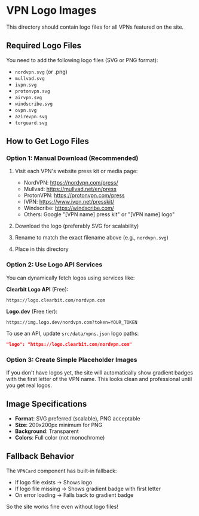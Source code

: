 # VPN Logo Images

This directory should contain logo files for all VPNs featured on the site.

## Required Logo Files

You need to add the following logo files (SVG or PNG format):

- `nordvpn.svg` (or .png)
- `mullvad.svg`
- `ivpn.svg`
- `protonvpn.svg`
- `airvpn.svg`
- `windscribe.svg`
- `ovpn.svg`
- `azirevpn.svg`
- `torguard.svg`

## How to Get Logo Files

### Option 1: Manual Download (Recommended)
1. Visit each VPN's website press kit or media page:
   - NordVPN: https://nordvpn.com/press/
   - Mullvad: https://mullvad.net/en/press
   - ProtonVPN: https://protonvpn.com/press
   - IVPN: https://www.ivpn.net/presskit/
   - Windscribe: https://windscribe.com/
   - Others: Google "[VPN name] press kit" or "[VPN name] logo"

2. Download the logo (preferably SVG for scalability)
3. Rename to match the exact filename above (e.g., `nordvpn.svg`)
4. Place in this directory

### Option 2: Use Logo API Services

You can dynamically fetch logos using services like:

**Clearbit Logo API** (Free):
```
https://logo.clearbit.com/nordvpn.com
```

**Logo.dev** (Free tier):
```
https://img.logo.dev/nordvpn.com?token=YOUR_TOKEN
```

To use an API, update `src/data/vpns.json` logo paths:
```json
"logo": "https://logo.clearbit.com/nordvpn.com"
```

### Option 3: Create Simple Placeholder Images

If you don't have logos yet, the site will automatically show gradient badges with the first letter of the VPN name. This looks clean and professional until you get real logos.

## Image Specifications

- **Format**: SVG preferred (scalable), PNG acceptable
- **Size**: 200x200px minimum for PNG
- **Background**: Transparent
- **Colors**: Full color (not monochrome)

## Fallback Behavior

The `VPNCard` component has built-in fallback:
- If logo file exists → Shows logo
- If logo file missing → Shows gradient badge with first letter
- On error loading → Falls back to gradient badge

So the site works fine even without logo files!
